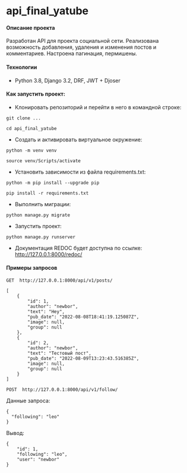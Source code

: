 # api_final_yatube
#### Описание проекта
Разработан API для проекта социальной сети. Реализована возможность добавления, удаления и изменения постов и комментариев. Настроена пагинация, пермишены.

#### Технологии
 - Python 3.8, Django 3.2, DRF, JWT + Djoser
#### Как запустить проект:
- Клонировать репозиторий и перейти в него в командной строке:
```
git clone ...
```
```
cd api_final_yatube
```
- Cоздать и активировать виртуальное окружение:
```
python -m venv venv
```
```
source venv/Scripts/activate
```
- Установить зависимости из файла requirements.txt:
```
python -m pip install --upgrade pip
```
```
pip install -r requirements.txt
```
- Выполнить миграции:
```
python manage.py migrate
```
- Запустить проект:
```
python manage.py runserver
````
- Документация REDOC будет доступна по ссылке: 
http://127.0.0.1:8000/redoc/

#### Примеры запросов

```
GET  http://127.0.0.1:8000/api/v1/posts/
```
````
[
    {
        "id": 1,
        "author": "newbor",
        "text": "Hey",
        "pub_date": "2022-08-08T18:41:19.125087Z",
        "image": null,
        "group": null
    },
    {
        "id": 2,
        "author": "newbor",
        "text": "Тестовый пост",
        "pub_date": "2022-08-09T13:23:43.516385Z",
        "image": null,
        "group": null
    }
]
````
````
POST  http://127.0.0.1:8000/api/v1/follow/
````
Данные запроса:
````
{
  "following": "leo"
}
`````
Вывод:
````
{
    "id": 1,
    "following": "leo",
    "user": "newbor"
}
````


